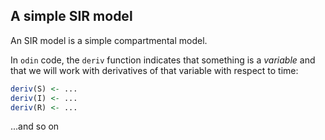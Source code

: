 ## A simple SIR model

An SIR model is a simple compartmental model.

In `odin` code, the `deriv` function indicates that something is a _variable_ and that we will work with derivatives of that variable with respect to time:


```r
deriv(S) <- ...
deriv(I) <- ...
deriv(R) <- ...
```

...and so on
